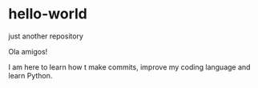# hello-world
just another repository 

Ola amigos!

I am here to learn how t make commits, improve my coding 
language and learn Python.

